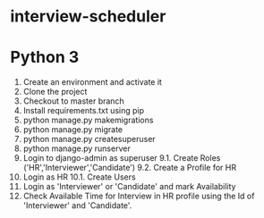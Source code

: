 # interview-scheduler

# Python 3

1. Create an environment and activate it
2. Clone the project
3. Checkout to master branch
4. Install requirements.txt using pip
5. python manage.py makemigrations
6. python manage.py migrate
7. python manage.py createsuperuser
8. python manage.py runserver
9. Login to django-admin as superuser
    9.1. Create Roles ('HR','Interviewer','Candidate')
    9.2. Create a Profile for HR
10. Login as HR
    10.1. Create Users
11. Login as 'Interviewer' or 'Candidate' and mark Availability
12. Check Available Time for Interview in HR profile using the Id of 'Interviewer' and 'Candidate'.
